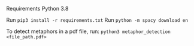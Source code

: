 Requirements
Python 3.8

Run `pip3 install -r requirements.txt`
Run `python -m spacy download en`

To detect metaphors in a pdf file, run:
`python3 metaphor_detection <file_path.pdf>`